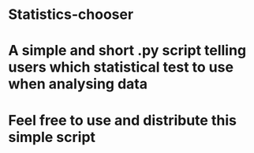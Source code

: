 # Statistics-chooser
# A simple and short .py script telling users which statistical test to use when analysing data
# Feel free to use and distribute this simple script
